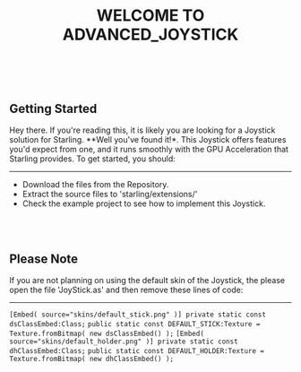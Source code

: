 <div align="center"> <h1>WELCOME TO ADVANCED_JOYSTICK<h1> </div>
<br/><br/>

**Getting Started**
-------------------
Hey there. If you're reading this, it is likely you are looking for a Joystick solution for Starling. **Well you've 
found it!*. This Joystick offers features you'd expect from one, and it runs smoothly with the GPU Acceleration that 
Starling provides. To get started, you should:

----

- Download the files from the Repository.
- Extract the source files to 'starling/extensions/'
- Check the example project to see how to implement this Joystick.

<br/><br/>

**Please Note**
----------------
If you are not planning on using the default skin of the Joystick, the please open the file 'JoyStick.as' and then
remove these lines of code:

----

`[Embed( source="skins/default_stick.png" )] private static const dsClassEmbed:Class;`
`public static const DEFAULT_STICK:Texture = Texture.fromBitmap( new dsClassEmbed() );`
`[Embed( source="skins/default_holder.png" )] private static const dhClassEmbed:Class;`
`public static const DEFAULT_HOLDER:Texture = Texture.fromBitmap( new dhClassEmbed() );`

